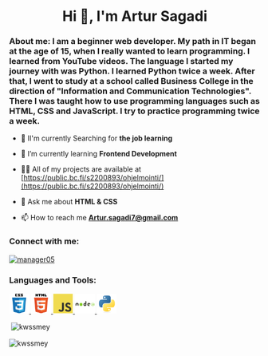 <h1 align="center">Hi 👋, I'm Artur Sagadi</h1>
<h3 align="left">About me: I am a beginner web developer. My path in IT began at the age of 15, when I really wanted to learn programming. I learned from YouTube videos. The language I started my journey with was Python. I learned Python twice a week. After that, I went to study at a school called Business College in the direction of "Information and Communication Technologies". There I was taught how to use programming languages such as HTML, CSS and JavaScript. I try to practice programming twice a week.</h3>

- 🔭 II'm currently Searching for **the job learning**

- 🌱 I’m currently learning **Frontend Development**

- 👨‍💻 All of my projects are available at [https://public.bc.fi/s2200893/ohjelmointi/](https://public.bc.fi/s2200893/ohjelmointi/)

- 💬 Ask me about **HTML & CSS**

- 📫 How to reach me **Artur.sagadi7@gmail.com**

<h3 align="left">Connect with me:</h3>
<p align="left">
<a href="https://discord.gg/manager05" target="blank"><img align="center" src="https://raw.githubusercontent.com/rahuldkjain/github-profile-readme-generator/master/src/images/icons/Social/discord.svg" alt="manager05" height="30" width="40" /></a>
</p>

<h3 align="left">Languages and Tools:</h3>
<p align="left"> <a href="https://www.w3schools.com/css/" target="_blank" rel="noreferrer"> <img src="https://raw.githubusercontent.com/devicons/devicon/master/icons/css3/css3-original-wordmark.svg" alt="css3" width="40" height="40"/> </a> <a href="https://www.w3.org/html/" target="_blank" rel="noreferrer"> <img src="https://raw.githubusercontent.com/devicons/devicon/master/icons/html5/html5-original-wordmark.svg" alt="html5" width="40" height="40"/> </a> <a href="https://developer.mozilla.org/en-US/docs/Web/JavaScript" target="_blank" rel="noreferrer"> <img src="https://raw.githubusercontent.com/devicons/devicon/master/icons/javascript/javascript-original.svg" alt="javascript" width="40" height="40"/> </a> <a href="https://nodejs.org" target="_blank" rel="noreferrer"> <img src="https://raw.githubusercontent.com/devicons/devicon/master/icons/nodejs/nodejs-original-wordmark.svg" alt="nodejs" width="40" height="40"/> </a> <a href="https://www.python.org" target="_blank" rel="noreferrer"> <img src="https://raw.githubusercontent.com/devicons/devicon/master/icons/python/python-original.svg" alt="python" width="40" height="40"/> </a> </p>

<p>&nbsp;<img align="center" src="https://github-readme-stats.vercel.app/api?username=kwssmey&show_icons=true&locale=en" alt="kwssmey" /></p>

<p><img align="center" src="https://github-readme-streak-stats.herokuapp.com/?user=kwssmey&" alt="kwssmey" /></p>
